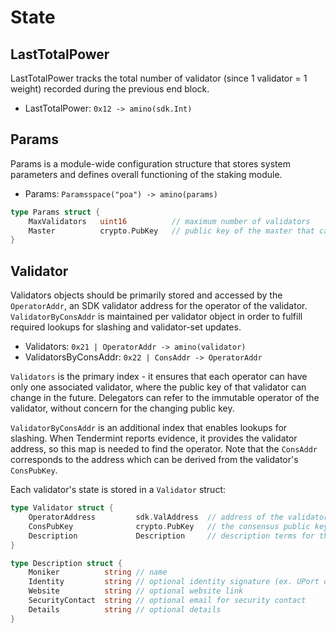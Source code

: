 <!--
order: 1
-->

# State

## LastTotalPower

LastTotalPower tracks the total number of validator (since 1 validator = 1 weight) recorded during the previous end block.

- LastTotalPower: `0x12 -> amino(sdk.Int)`

## Params

Params is a module-wide configuration structure that stores system parameters
and defines overall functioning of the staking module.

- Params: `Paramsspace("poa") -> amino(params)`

```go
type Params struct {
    MaxValidators   uint16          // maximum number of validators
    Master          crypto.PubKey   // public key of the master that can manage the validator set
}
```

## Validator

Validators objects should be primarily stored and accessed by the
`OperatorAddr`, an SDK validator address for the operator of the validator. `ValidatorByConsAddr` is maintained per validator object in order to fulfill
required lookups for slashing and validator-set updates.

- Validators: `0x21 | OperatorAddr -> amino(validator)`
- ValidatorsByConsAddr: `0x22 | ConsAddr -> OperatorAddr`

`Validators` is the primary index - it ensures that each operator can have only one
associated validator, where the public key of that validator can change in the
future. Delegators can refer to the immutable operator of the validator, without
concern for the changing public key.

`ValidatorByConsAddr` is an additional index that enables lookups for slashing.
When Tendermint reports evidence, it provides the validator address, so this
map is needed to find the operator. Note that the `ConsAddr` corresponds to the
address which can be derived from the validator's `ConsPubKey`.

Each validator's state is stored in a `Validator` struct:

```go
type Validator struct {
    OperatorAddress         sdk.ValAddress  // address of the validator's operator; bech encoded in JSON
    ConsPubKey              crypto.PubKey   // the consensus public key of the validator; bech encoded in JSON
    Description             Description     // description terms for the validator
}

type Description struct {
    Moniker          string // name
    Identity         string // optional identity signature (ex. UPort or Keybase)
    Website          string // optional website link
    SecurityContact  string // optional email for security contact
    Details          string // optional details
}
```
